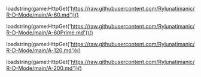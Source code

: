 
loadstring(game:HttpGet('https://raw.githubusercontent.com/Rylunatimanic/R-D-Mode/main/A-60.md'))()

loadstring(game:HttpGet('https://raw.githubusercontent.com/Rylunatimanic/R-D-Mode/main/A-60Prime.md'))()

loadstring(game:HttpGet('https://raw.githubusercontent.com/Rylunatimanic/R-D-Mode/main/A-120.md'))()

loadstring(game:HttpGet('https://raw.githubusercontent.com/Rylunatimanic/R-D-Mode/main/A-200.md'))()
